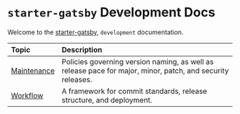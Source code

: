 # `starter-gatsby` Development Docs

Welcome to the [starter-gatsby](https://github.com/lunaris-studios/starter-gatsby), `development` documentation.

| Topic                         | Description                                                                                                |
| :---------------------------- | :--------------------------------------------------------------------------------------------------------- |
| [Maintenance](maintenance.md) | Policies governing version naming, as well as release pace for major, minor, patch, and security releases. |
| [Workflow](workflow.md)       | A framework for commit standards, release structure, and deployment.                                       |
